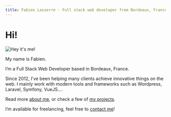 ```yaml
---
title: Fabien Lasserre - Full stack web developer from Bordeaux, France
---
```

# Hi!

<picture>
  <source srcset="img/me.webp" type="image/webp">
  <source srcset="img/me.jpg" type="image/jpeg">
  <img src="img/me.jpg" alt="Hey it's me!">
</picture>

My name is Fabien.

I’m a Full Stack Web Developer  based in Bordeaux, France.

Since 2012, I’ve been helping many clients achieve innovative things on the web. I mainly work with modern tools and frameworks such as Wordpress, Laravel, Symfony, VueJS....

Read more [about me](/about/), or check a few of [my projects](/projects/).

I’m available for freelancing, feel free to [contact me](/about/#contact)!
